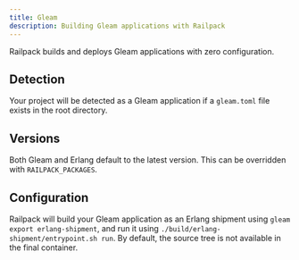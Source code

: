 ```yaml
---
title: Gleam
description: Building Gleam applications with Railpack
---
```


Railpack builds and deploys Gleam applications with zero configuration.

## Detection

Your project will be detected as a Gleam application if a `gleam.toml` file exists in the root directory.

## Versions

Both Gleam and Erlang default to the latest version. This can be overridden with `RAILPACK_PACKAGES`.

## Configuration

Railpack will build your Gleam application as an Erlang shipment using `gleam export erlang-shipment`, and run it using `./build/erlang-shipment/entrypoint.sh run`. By default, the source tree is not available in the final container.

